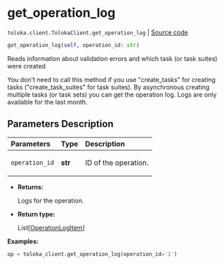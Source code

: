 # get_operation_log
`toloka.client.TolokaClient.get_operation_log` | [Source code](https://github.com/Toloka/toloka-kit/blob/v1.2.0.post1/src/client/__init__.py#L2962)

```python
get_operation_log(self, operation_id: str)
```

Reads information about validation errors and which task (or task suites) were created


You don't need to call this method if you use "create_tasks" for creating tasks ("create_task_suites" for task suites).
By asynchronous creating multiple tasks (or task sets) you can get the operation log.
Logs are only available for the last month.

## Parameters Description

| Parameters | Type | Description |
| :----------| :----| :-----------|
`operation_id`|**str**|<p>ID of the operation.</p>

* **Returns:**

  Logs for the operation.

* **Return type:**

  List\[[OperationLogItem](toloka.client.operation_log.OperationLogItem.md)\]

**Examples:**


```python
op = toloka_client.get_operation_log(operation_id='1')
```
